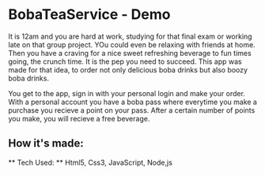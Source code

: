 # BobaTeaService - Demo

It is 12am and you are hard at work, studying for that final exam or working late on that group project. YOu could even be relaxing with friends at home. Then you have a craving for a nice sweet refreshing beverage to fun times going, the crunch time. It is the pep you need to succeed. This app was made for that idea, to order not only delicious boba drinks but also boozy boba drinks.

You get to the app, sign in with your personal login and make your order. With a personal account you have a boba pass where everytime you make a purchase you recieve a point on your pass. After a certain number of points you make, you will recieve a free beverage.

## How it's made:

** Tech Used: ** Html5, Css3, JavaScript, Node,js


